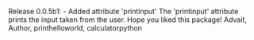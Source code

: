 Release 0.0.5b1:
    - Added attribute 'printinput'
The 'printinput' attribute prints the input taken from the user.
Hope you liked this package!
Advait,
Author,
printhelloworld, calculatorpython
